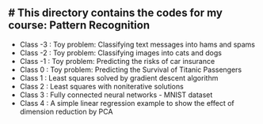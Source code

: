﻿﻿﻿﻿﻿﻿# This directory contains the codes for my course: Pattern Recognition----  Class -3 : Toy problem: Classifying text messages into hams and spams-  Class -2 : Toy problem: Classifying images into cats and dogs-  Class -1 : Toy problem: Predicting the risks of car insurance -  Class  0 : Toy problem: Predicting the Survival of Titanic Passengers -  Class  1 : Least squares solved by gradient descent algorithm-  Class  2 : Least squares with noniterative solutions-  Class  3 : Fully connected neural networks - MNIST dataset-  Class  4 : A simple linear regression example to show the effect of dimension reduction by PCA
